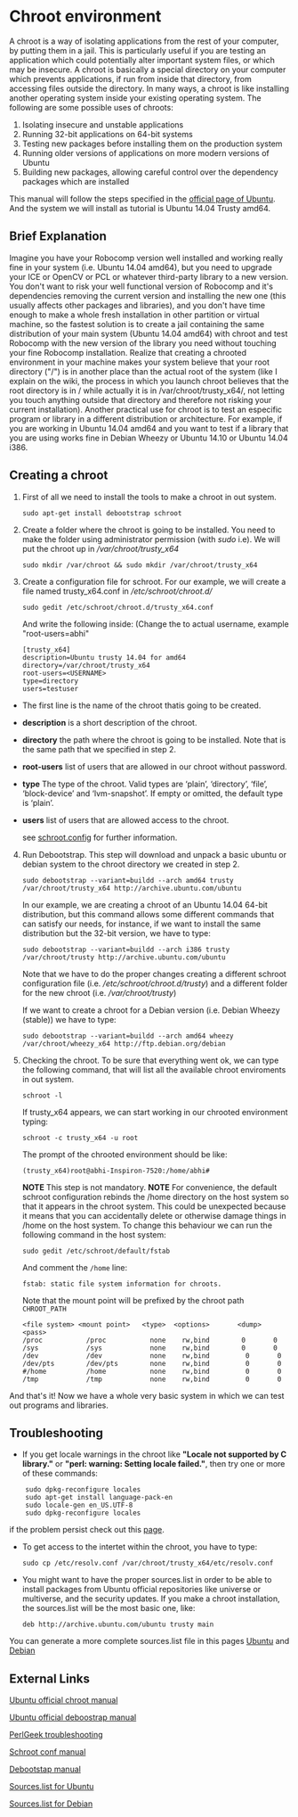 # Chroot environment

A chroot is a way of isolating applications from the rest of your computer, by putting them in a jail. This is particularly useful if you are testing an application which could potentially alter important system files, or which may be insecure.
A chroot is basically a special directory on your computer which prevents applications, if run from inside that directory, from accessing files outside the directory. In many ways, a chroot is like installing another operating system inside your existing operating system. 
The following are some possible uses of chroots:

1. Isolating insecure and unstable applications
2. Running 32-bit applications on 64-bit systems
3. Testing new packages before installing them on the production system
4. Running older versions of applications on more modern versions of Ubuntu
5. Building new packages, allowing careful control over the dependency packages which are installed 

This manual will follow the steps specified in the [official page of Ubuntu](https://help.ubuntu.com/community/BasicChroot). And the system we will install as tutorial is Ubuntu 14.04 Trusty amd64.

## Brief Explanation
Imagine you have your Robocomp version well installed and working really fine in your system (i.e. Ubuntu 14.04 amd64), but you need to upgrade your ICE or OpenCV or PCL or whatever third-party library to a new version. You don't want to risk your well functional version of Robocomp and it's dependencies removing the current version and installing the new one (this usually affects other packages and libraries), and you don't have time enough to make a whole fresh installation in other partition or virtual machine, so the fastest solution is to create a jail containing the same distribution of your main system (Ubuntu 14.04 amd64) with chroot and test Robocomp with the new version of the library you need without touching your fine Robocomp installation.
Realize that creating a chrooted environment in your machine makes your system believe that your root directory ("/") is in another place than the actual root of the system (like I explain on the wiki, the process in which you launch chroot believes that the root directory is in / while actually it is in /var/chroot/trusty_x64/, not letting you touch anything outside that directory and therefore not risking your current installation).
Another practical use for chroot is to test an especific program or library in a different distribution or architecture. For example, if you are working in Ubuntu 14.04 amd64 and you want to test if a library that you are using works fine in Debian Wheezy or Ubuntu 14.10 or Ubuntu 14.04 i386.

## Creating a chroot

1. First of all we need to install the tools to make a chroot in out system.

    `sudo apt-get install debootstrap schroot`

2. Create a folder where the chroot is going to be installed. You need to make the folder using administrator permission (with _sudo_ i.e). We will put the chroot up in _/var/chroot/trusty_x64_

    `sudo mkdir /var/chroot && sudo mkdir /var/chroot/trusty_x64`

3. Create a configuration file for schroot. For our example, we will create a file named trusty_x64.conf in _/etc/schroot/chroot.d/_

    `sudo gedit /etc/schroot/chroot.d/trusty_x64.conf`

    And write the following inside: (Change the <USERNAME> to actual username, example "root-users=abhi"

    ```
    [trusty_x64]
    description=Ubuntu trusty 14.04 for amd64
    directory=/var/chroot/trusty_x64
    root-users=<USERNAME>
    type=directory
    users=testuser
    ```
  - The first line is the name of the chroot thatis going to be created.
  - **description** is a short description of the chroot.
  - **directory** the path where the chroot is going to be installed. Note that is the same path that we specified in step 2.
  - **root-users** list of users that are allowed in our chroot without password.
  - **type**  The type of the chroot. Valid types are ‘plain’, ‘directory’, ‘file’, ‘block-device’ and ‘lvm-snapshot’. If empty or omitted, the default type is ‘plain’.
  - **users** list of users that are allowed access to the chroot.


    see [schroot.config](http://manpages.ubuntu.com/manpages/hardy/man5/schroot.conf.5.html) for further information.

4. Run Debootstrap. This step will download and unpack a basic ubuntu or debian system to the chroot directory we created in step 2.

    `sudo debootstrap --variant=buildd --arch amd64 trusty /var/chroot/trusty_x64 http://archive.ubuntu.com/ubuntu`

    In our example, we are creating a chroot of an Ubuntu 14.04 64-bit distribution, but this command allows some different commands that can satisfy our needs, for instance, if we want to install the same distribution but the 32-bit version, we have to type:

    `sudo debootstrap --variant=buildd --arch i386 trusty /var/chroot/trusty http://archive.ubuntu.com/ubuntu`

    Note that we have to do the proper changes creating a different schroot configuration file (i.e. _/etc/schroot/chroot.d/trusty_) and a different folder for the new chroot (i.e. _/var/chroot/trusty_)

    If we want to create a chroot for a Debian version (i.e. Debian Wheezy (stable)) we have to type:

    `sudo debootstrap --variant=buildd --arch amd64 wheezy /var/chroot/wheezy_x64 http://ftp.debian.org/debian`

5. Checking the chroot. To be sure that everything went ok, we can type the following command, that will list all the available chroot enviroments in out system.

    `schroot -l`

    If trusty_x64 appears, we can start working in our chrooted environment typing:

    `schroot -c trusty_x64 -u root`

    The prompt of the chrooted environment should be like:

    `(trusty_x64)root@abhi-Inspiron-7520:/home/abhi#`

    **NOTE** This step is not mandatory.
    **NOTE** For convenience, the default schroot configuration rebinds the /home directory on the host system so that it appears                   in the chroot system. This could be unexpected because it means that you can accidentally delete or otherwise damage things in   /home on the host system. To change this behaviour we can run the following command in the host system:
    
   `sudo gedit /etc/schroot/default/fstab`

    And comment the `/home` line:
    
   `fstab: static file system information for chroots.`

    Note that the mount point will be prefixed by the chroot path `CHROOT_PATH`
    ```
    <file system> <mount point>   <type>  <options>       <dump>  <pass>
    /proc           /proc           none    rw,bind        0       0
    /sys            /sys            none    rw,bind        0       0
    /dev            /dev            none    rw,bind         0       0
    /dev/pts        /dev/pts        none    rw,bind         0       0
    #/home          /home           none    rw,bind         0       0
    /tmp            /tmp            none    rw,bind         0       0
    ```

And that's it! Now we have a whole very basic system in which we can test out programs and libraries. 

## Troubleshooting

* If you get locale warnings in the chroot like **"Locale not supported by C library."** or **"perl: warning: Setting locale failed."**, then try one or more of these commands:

```
    sudo dpkg-reconfigure locales
    sudo apt-get install language-pack-en
    sudo locale-gen en_US.UTF-8
    sudo dpkg-reconfigure locales
```
   if the problem persist check out this [page](http://perlgeek.de/en/article/set-up-a-clean-utf8-environment).

   * To get access to the intertet within the chroot, you have to type:

        `sudo cp /etc/resolv.conf /var/chroot/trusty_x64/etc/resolv.conf`

   * You might want to have the proper sources.list in order to be able to install packages from Ubuntu official repositories like universe or multiverse, and the security updates. If you make a chroot installation, the sources.list will be the most basic one, like:

        `deb http://archive.ubuntu.com/ubuntu trusty main`

  You can generate a more complete sources.list file in this pages [Ubuntu](http://repogen.simplylinux.ch/
) and [Debian](http://debgen.simplylinux.ch/)

## External Links

  [Ubuntu official chroot manual](https://help.ubuntu.com/community/BasicChroot)

  [Ubuntu official deboostrap manual](https://help.ubuntu.com/community/DebootstrapChroot)

  [PerlGeek troubleshooting](http://perlgeek.de/en/article/set-up-a-clean-utf8-environment)

  [Schroot conf manual](http://manpages.ubuntu.com/manpages/hardy/man5/schroot.conf.5.html)

  [Debootstap manual](http://manpages.ubuntu.com/manpages/trusty/en/man8/debootstrap.8.html)

  [Sources.list for Ubuntu](http://repogen.simplylinux.ch/)

  [Sources.list for Debian](http://debgen.simplylinux.ch/)


